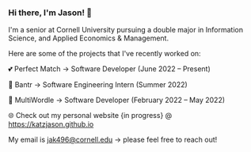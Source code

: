 ### Hi there, I'm Jason! 👋

I'm a senior at Cornell University pursuing a double major in Information Science, and Applied Economics & Management. 


Here are some of the projects that I've recently worked on:

💕 Perfect Match -> Software Developer (June 2022 – Present)

🚀 Bantr -> Software Engineering Intern (Summer 2022)

🧩 MultiWordle -> Software Developer (February 2022 – May 2022)

🌐 Check out my personal website {in progress} @ https://katzjason.github.io


My email is jak496@cornell.edu -> please feel free to reach out!


<!--
**katzjason/katzjason** is a ✨ _special_ ✨ repository because its `README.md` (this file) appears on your GitHub profile.

Here are some ideas to get you started:

- 🔭 I’m currently working on ...
- 🌱 I’m currently learning ...
- 👯 I’m looking to collaborate on ...
- 🤔 I’m looking for help with ...
- 💬 Ask me about ...
- 📫 How to reach me: ...
- 😄 Pronouns: ...
- ⚡ Fun fact: ...
-->
